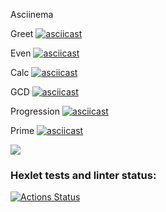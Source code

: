 Asciinema

Greet
[![asciicast](https://asciinema.org/a/fGmJGBEJHBL7mVXFAuXEgJWAv.svg)](https://asciinema.org/a/fGmJGBEJHBL7mVXFAuXEgJWAv)  

Even
[![asciicast](https://asciinema.org/a/2OCGBv7ZqougpB2fEQWW3KZAY.svg)](https://asciinema.org/a/2OCGBv7ZqougpB2fEQWW3KZAY)

Calc
[![asciicast](https://asciinema.org/a/0vQX9uXCKA0rJjsbHMyJW3jNY.svg)](https://asciinema.org/a/0vQX9uXCKA0rJjsbHMyJW3jNY)

GCD
[![asciicast](https://asciinema.org/a/SKoThITS8ByVxS4oLwthl6VTS.svg)](https://asciinema.org/a/SKoThITS8ByVxS4oLwthl6VTS)

Progression
[![asciicast](https://asciinema.org/a/dXfa5KhchY1pkkukfwkK0KpXu.svg)](https://asciinema.org/a/dXfa5KhchY1pkkukfwkK0KpXu)

Prime
[![asciicast](https://asciinema.org/a/vsAk1PUXaLNHg1FQuVZYHVHDS.svg)](https://asciinema.org/a/vsAk1PUXaLNHg1FQuVZYHVHDS)





<a href="https://codeclimate.com/github/IshimuraHide/java-project-61/maintainability"><img src="https://api.codeclimate.com/v1/badges/ba46a99a004b9e5d0d98/maintainability" /></a>

### Hexlet tests and linter status:
[![Actions Status](https://github.com/IshimuraHide/java-project-61/actions/workflows/hexlet-check.yml/badge.svg)](https://github.com/IshimuraHide/java-project-61/actions)
